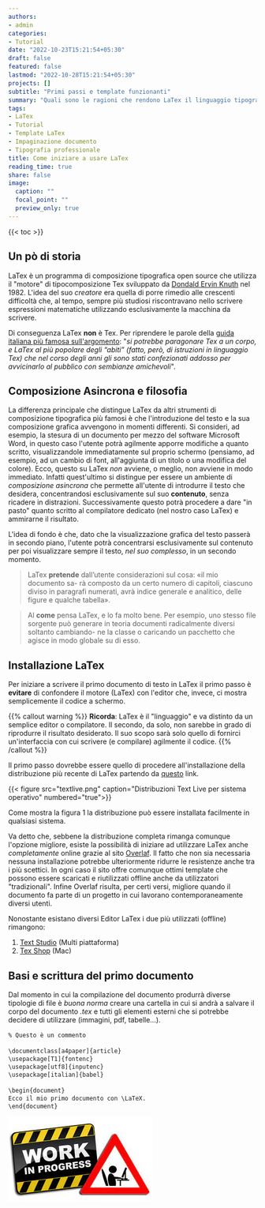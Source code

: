 ```yaml
---
authors:
- admin
categories:
- Tutorial
date: "2022-10-23T15:21:54+05:30"
draft: false
featured: false
lastmod: "2022-10-28T15:21:54+05:30"
projects: []
subtitle: "Primi passi e template funzionanti"
summary: "Quali sono le ragioni che rendono LaTex il linguaggio tipografico più utilizzato in ambito accademico? Una breve guida sui vantaggi che potrai sperimentare durante il suo utilizzo, i primi passi da compiere e alcuni template da riutilizzare nei tuoi progetti."
tags:
- LaTex
- Tutorial
- Template LaTex
- Impaginazione documento
- Tipografia professionale
title: Come iniziare a usare LaTex
reading_time: true 
share: false
image:
  caption: ""
  focal_point: ""
  preview_only: true
---
```



{{< toc >}}

## Un pò di storia

LaTex è un programma di composizione tipografica open source che utilizza il "motore" di tipocomposizione Tex sviluppato da [Dondald Ervin Knuth](https://en.wikipedia.org/wiki/Donald_Knuth) nel 1982. L'idea del suo *creatore* era quella di  porre rimedio alle crescenti difficoltà che, al tempo, sempre più studiosi riscontravano nello scrivere espressioni matematiche utilizzando esclusivamente la macchina da scrivere.

Di conseguenza LaTex **non** è Tex. Per riprendere le parole della [guida italiana più famosa sull'argomento](http://www.lorenzopantieri.net/LaTeX_files/ArteLaTeX.pdf): "*si potrebbe paragonare Tex a un corpo, e LaTex al più popolare degli “abiti” (fatto, però, di istruzioni in linguaggio Tex) che nel corso degli anni gli sono stati confezionati addosso per avvicinarlo al pubblico con sembianze amichevoli*".

## Composizione Asincrona e filosofia

La differenza principale che distingue LaTex da altri strumenti di composizione tipografica più famosi è che l'introduzione del testo e la sua composizione grafica avvengono in momenti differenti.
Si consideri, ad esempio, la stesura di un documento per mezzo del software Microsoft Word, in questo caso l'utente potrà agilmente apporre modifiche a quanto scritto, visualizzandole immediatamente sul proprio schermo (pensiamo, ad esempio, ad un cambio di font, all'aggiunta di un titolo o una modifica del colore).
Ecco, questo su LaTex *non* avviene, o meglio, non avviene in modo immediato. Infatti quest'ultimo si distingue per essere un ambiente di *composizione asincrona* che permette all'utente di introdurre il testo che desidera, concentrandosi esclusivamente sul suo **contenuto**, senza ricadere in distrazioni. Successivamente questo potrà procedere a dare "in pasto" quanto scritto al compilatore dedicato (nel nostro caso LaTex) e ammirarne il risultato.

L'idea di fondo è che, dato che la visualizzazione grafica del testo passerà in secondo piano, l'utente potrà concentrarsi esclusivamente sul contenuto per poi visualizzare sempre il testo, *nel suo complesso*, in un secondo momento.

> LaTex **pretende** dall’utente considerazioni sul cosa: «il mio documento sa-
rà composto da un certo numero di capitoli, ciascuno diviso in paragrafi
numerati, avrà indice generale e analitico, delle figure e qualche tabella».

> Al **come** pensa LaTex, e lo fa molto bene. Per esempio, uno stesso file sorgente
può generare in teoria documenti radicalmente diversi soltanto cambiando-
ne la classe o caricando un pacchetto che agisce in modo globale su di esso.

## Installazione LaTex

Per iniziare a scrivere il primo documento di testo in LaTex il primo passo è **evitare** di confondere il motore (LaTex) con l'editor che, invece, ci mostra semplicemente il codice a schermo.

{{% callout warning %}}
**Ricorda**: LaTex è il "linguaggio" e va distinto da un semplice editor o compilatore. Il secondo, da solo, non sarebbe in grado di riprodurre il risultato desiderato. Il suo scopo sarà solo quello di fornirci un'interfaccia con cui scrivere (e compilare) agilmente il codice.
{{% /callout %}}

Il primo passo dovrebbe essere quello di procedere all'installazione della distribuzione più recente di LaTex partendo da [questo](https://www.tug.org/texlive/) link.

{{< figure src="textlive.png" caption="Distribuzioni Text Live per sistema operativo" numbered="true">}}

Come mostra la figura 1 la distribuzione può essere installata facilmente in qualsiasi sistema.

Va detto che, sebbene la distribuzione completa rimanga comunque l'opzione migliore, esiste la possibilità di iniziare ad utilizzare LaTex anche *completamente* online grazie al sito [Overlaf](https://www.overleaf.com/). Il fatto che non sia necessaria nessuna installazione potrebbe ulteriormente ridurre le resistenze anche tra i più scettici.
In ogni caso il sito offre comunque ottimi template che possono essere scaricati e riutilizzati offline anche da utilizzatori "tradizionali". Infine Overlaf risulta, per certi versi, migliore quando il documento fa parte di un progetto in cui lavorano contemporaneamente diversi utenti.

Nonostante esistano diversi Editor LaTex i due più utilizzati (offline) rimangono:

  1. [Text Studio](http://www.texstudio.org/) (Multi piattaforma)
  2. [Tex Shop](http://www.uoregon.edu/~koch/texshop/) (Mac)
  
## Basi e scrittura del primo documento

Dal momento in cui la compilazione del documento produrrà diverse tipologie di file è *buona norma* creare una cartella in cui si andrà a salvare il corpo del documento *.tex* e tutti gli elementi esterni che si potrebbe decidere di utilizzare (immagini, pdf, tabelle...).

```{=latex}
% Questo è un commento

\documentclass[a4paper]{article}
\usepackage[T1]{fontenc}
\usepackage[utf8]{inputenc}
\usepackage[italian]{babel}

\begin{document}
Ecco il mio primo documento con \LaTeX.
\end{document}

```
![Alt text here](imm.jpg "Sto ancora lavorando a questo articolo, ripassa tra qualche giorno per leggere la sua versione definitiva")
